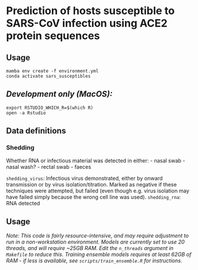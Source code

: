 # Prediction of hosts susceptible to SARS-CoV infection using ACE2 protein sequences

## Usage
```
mamba env create -f environment.yml
conda activate sars_susceptibles
```

## _Development only (MacOS):_
```
export RSTUDIO_WHICH_R=$(which R)
open -a Rstudio
```


## Data definitions

### Shedding
Whether RNA or infectious material was detected in either:
    - nasal swab
    - nasal wash?
    - rectal swab
    - faeces

`shedding_virus`: Infectious virus demonstrated, either by onward transmission or by virus isolation/titration. Marked as negative if these techniques were attempted, but failed (even though e.g. virus isolation may have failed simply because the wrong cell line was used).
`shedding_rna`: RNA detected


## Usage
*Note: This code is fairly resource-intensive, and may require adjustment to run in a non-workstation environment. Models are currently set to use 20 threads, and will require ~25GB RAM. Edit the `n_threads` argument in `Makefile` to reduce this. Training ensemble models requires at least 62GB of RAM - if less is available, see `scripts/train_ensemble.R` for instructions.*